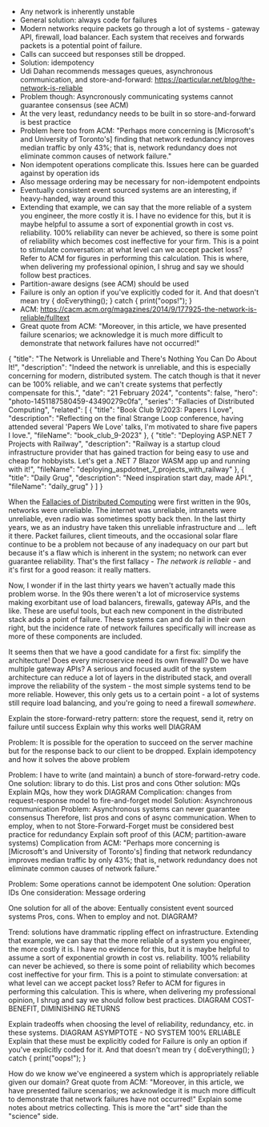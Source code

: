 * Any network is inherently unstable
* General solution: always code for failures
* Modern networks require packets go through a lot of systems - gateway API, firewall, load balancer. Each system that receives and forwards packets is a potential point of failure.
* Calls can succeed but responses still be dropped.
* Solution: idempotency
* Udi Dahan recommends messages queues, asynchronous communication, and store-and-forward: https://particular.net/blog/the-network-is-reliable
* Problem though: Asyncronously communicating systems cannot guarantee consensus (see ACM)
* At the very least, redundancy needs to be built in so store-and-forward is best practice
* Problem here too from ACM: "Perhaps more concerning is [Microsoft's and University of Toronto's] finding that network redundancy improves median traffic by only 43%; that is, network redundancy does not eliminate common causes of network failure."
* Non idempotent operations complicate this. Issues here can be guarded against by operation ids
* Also message ordering may be necessary for non-idempotent endpoints
* Eventually consistent event sourced systems are an interesting, if heavy-handed, way around this
* Extending that example, we can say that the more reliable of a system you engineer, the more costly it is. I have no evidence for this, but it is maybe helpful to assume a sort of exponential growth in cost vs. reliability. 100% reliability can never be achieved, so there is some point of reliability which becomes cost ineffective for your firm. This is a point to stimulate conversation: at what level can we accept packet loss? Refer to ACM for figures in performing this calculation. This is where, when delivering my professional opinion, I shrug and say we should follow best practices.
* Partition-aware designs (see ACM) should be used
* Failure is only an option if you've explicitly coded for it. And that doesn't mean try { doEverything(); } catch { print("oops!"); }
* ACM: https://cacm.acm.org/magazines/2014/9/177925-the-network-is-reliable/fulltext
* Great quote from ACM: "Moreover, in this article, we have presented failure scenarios; we acknowledge it is much more difficult to demonstrate that network failures have not occurred!"

{
	"title": "The Network is Unreliable and There's Nothing You Can Do About It!",
	"description": "Indeed the network is unreliable, and this is especially concerning for modern, distributed system. The catch though is that it never can be 100% reliable, and we can't create systems that perfectly compensate for this.",
	"date": "21 February 2024",
	"contents": false,
	"hero": "photo-1451187580459-43490279c0fa",
	"series": "Fallacies of Distributed Computing",
    "related": [
		{ "title": "Book Club 9/2023: Papers I Love", "description": "Reflecting on the final Strange Loop conference, having attended several 'Papers We Love' talks, I'm motivated to share five papers I love.", "fileName": "book_club_9-2023" },
        { "title": "Deploying ASP.NET 7 Projects with Railway", "description": "Railway is a startup cloud infrastructure provider that has gained traction for being easy to use and cheap for hobbyists. Let's get a .NET 7 Blazor WASM app up and running with it!", "fileName": "deploying_aspdotnet_7_projects_with_railway" },
		{ "title": "Daily Grug", "description": "Need inspiration start day, made API.", "fileName": "daily_grug" }
    ]
}

When the [Fallacies of Distributed Computing](https://en.wikipedia.org/wiki/Fallacies_of_distributed_computing) were first written in the 90s, networks were unreliable. The internet was unreliable, intranets were unreliable, even radio was sometimes spotty back then. In the last thirty years, we as an industry have taken this unreliable infrastructure and ... left it there. Packet failures, client timeouts, and the occasional solar flare continue to be a problem not because of any inadequacy on our part but because it's a flaw which is inherent in the system; no network can ever guarantee reliability. That's the first fallacy - _The network is reliable_ - and it's first for a good reason: it really matters.

Now, I wonder if in the last thirty years we haven't actually made this problem worse. In the 90s there weren't a lot of microservice systems making exorbitant use of load balancers, firewalls, gateway APIs, and the like. These are useful tools, but each new component in the distributed stack adds a point of failure. These systems can and do fail in their own right, but the incidence rate of network failures specifically will increase as more of these components are included.

It seems then that we have a good candidate for a first fix: simplify the architecture! Does every microservice need its own firewall? Do we have multiple gateway APIs? A serious and focused audit of the system architecture can reduce a lot of layers in the distributed stack, and overall improve the reliability of the system - the most simple systems tend to be more reliable. However, this only gets us to a certain point - a lot of systems still require load balancing, and you're going to need a firewall _somewhere_.



Explain the store-forward-retry pattern: store the request, send it, retry on failure until success
Explain why this works well
DIAGRAM

Problem: It is possible for the operation to succeed on the server machine but for the response back to our client to be dropped.
Explain idempotency and how it solves the above problem

Problem: I have to write (and maintain) a bunch of store-forward-retry code.
One solution: library to do this. List pros and cons
Other solution: MQs
Explain MQs, how they work
DIAGRAM
Complication: changes from request-response model to fire-and-forget model
Solution: Asynchronous communication
Problem: Asynchronous systems can never guarantee consensus
    Therefore, list pros and cons of async communication. When to employ, when to not
Store-Forward-Forget must be considered best practice for redundancy
    Explain soft proof of this (ACM; partition-aware systems)
Complication from ACM: "Perhaps more concerning is [Microsoft's and University of Toronto's] finding that network redundancy improves median traffic by only 43%; that is, network redundancy does not eliminate common causes of network failure."

Problem: Some operations cannot be idempotent
One solution: Operation IDs
One consideration: Message ordering

One solution for all of the above: Eentually consistent event sourced systems
    Pros, cons. When to employ and not.
DIAGRAM?

Trend: solutions have drammatic rippling effect on infrastructure.
Extending that example, we can say that the more reliable of a system you engineer, the more costly it is. I have no evidence for this, but it is maybe helpful to assume a sort of exponential growth in cost vs. reliability. 100% reliability can never be achieved, so there is some point of reliability which becomes cost ineffective for your firm. This is a point to stimulate conversation: at what level can we accept packet loss? Refer to ACM for figures in performing this calculation. This is where, when delivering my professional opinion, I shrug and say we should follow best practices.
DIAGRAM COST-BENEFIT, DIMINISHING RETURNS

Explain tradeoffs when choosing the level of reliability, redundancy, etc. in these systems.
DIAGRAM ASYMPTOTE - NO SYSTEM 100% ERLIABLE
Explain that these must be explicitly coded for
Failure is only an option if you've explicitly coded for it. And that doesn't mean try { doEverything(); } catch { print("oops!"); }

How do we know we've engineered a system which is appropriately reliable given our domain?
Great quote from ACM: "Moreover, in this article, we have presented failure scenarios; we acknowledge it is much more difficult to demonstrate that network failures have not occurred!"
Explain some notes about metrics collecting. This is more the "art" side than the "science" side. 